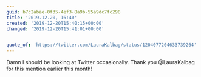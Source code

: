 ```yaml
---
guid: b7c2abae-0f35-4ef3-8a9b-55a9dc7fc298
title: '2019.12.20, 16:40'
created: '2019-12-20T15:40:15+00:00'
changed: '2019-12-20T15:41:01+00:00'


quote_of: 'https://twitter.com/LauraKalbag/status/1204077204633739264'
---
```


Damn I should be looking at Twitter occasionally. Thank you @LauraKalbag for this mention earlier this month! 
